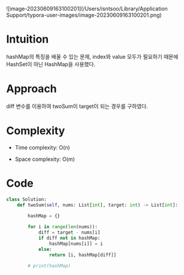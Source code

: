 ![image-20230609163100201](/Users/isntsoo/Library/Application Support/typora-user-images/image-20230609163100201.png)

# Intuition
hashMap의 특징을 배울 수 있는 문제, index와 value 모두가 필요하기 때문에 HashSet이 아닌 HashMap을 사용했다.

# Approach
diff 변수를 이용하여 twoSum이 target이 되는 경우를 구하였다.

# Complexity
- Time complexity: O(n)

- Space complexity: O(m)

# Code
```python
class Solution:
    def twoSum(self, nums: List[int], target: int) -> List[int]:
        
        hashMap = {}

        for i in range(len(nums)):
            diff = target - nums[i]
            if diff not in hashMap:
                hashMap[nums[i]] = i
            else:
                return [i, hashMap[diff]]
                
        # print(hashMap)
```